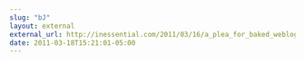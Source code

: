```yaml
---
slug: "bJ"
layout: external
external_url: http://inessential.com/2011/03/16/a_plea_for_baked_weblogs
date: 2011-03-18T15:21:01-05:00
---
```

